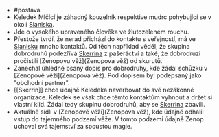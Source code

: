 - #postava
- Keledek Mlčící je záhadný kouzelník respektive mudrc pohybující se v okolí [Slaniska](Slanisko).
- Jde o vysokého upraveného člověka ve žlutozeleném rouchu.
- Přestože tvrdí, že nerad přichází do kontaktu s veřejností, má ve [Slanisku](Slanisko) mnoho kontaktů. Od těch například věděl, že skupina dobrodruhů podezřívá [Skerrina](Skerrin) z pašeráctví a také, že dobrodruzi pročistili [Zenopovu věž](Zenopova věž) od skurutů.
- Zanechal úhledně psaný dopis pro dobrodruhy, kde žádal schůzku v [Zenopově věži](Zenopova věž). Pod dopisem byl podepsaný jako "obchodní partner".
- [[Skerrin]] chce údajně Keledeka naverbovat do své nezákonné organizace. Keledek se však chce těmto kontaktům vyhnout a držet si vlastní klid. Žádal tedy skupinu dobrodruhů, aby se [Skerrina](Skerrin) zbavili.
- Aktuálně sídlí v [Zenopově věži](Zenopova věž), kde údajně odhalil vstup do tajemného podzemí věže. V tomto podzemí údajně Zenop uchoval svá tajemství za spoustou magie.